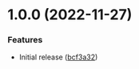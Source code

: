 # 1.0.0 (2022-11-27)


### Features

* Initial release ([bcf3a32](https://github.com/de-it-krachten/ansible-role-passwordstore/commit/bcf3a32b5b52db64d80db4956820ede452524863))
